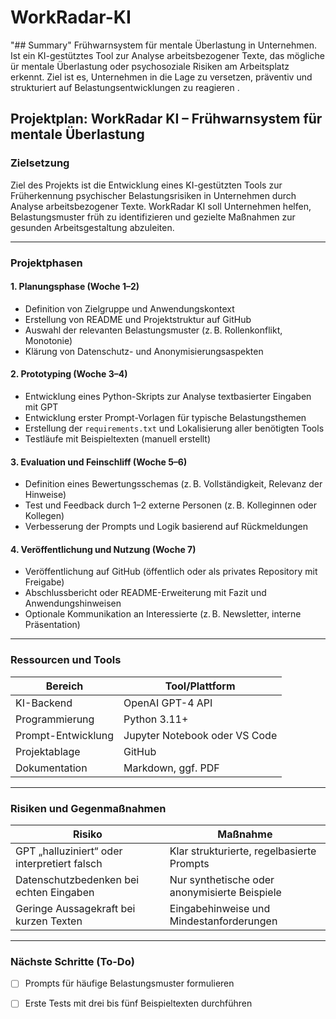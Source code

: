 # WorkRadar-KI
 "## Summary" Frühwarnsystem für mentale Überlastung in Unternehmen. Ist ein KI-gestütztes Tool zur Analyse arbeitsbezogener Texte, das mögliche ür mentale Überlastung oder psychosoziale Risiken am Arbeitsplatz erkennt. Ziel ist es, Unternehmen in die Lage zu versetzen, präventiv und strukturiert auf Belastungsentwicklungen zu reagieren .
## Projektplan: WorkRadar KI – Frühwarnsystem für mentale Überlastung

### Zielsetzung
Ziel des Projekts ist die Entwicklung eines KI-gestützten Tools zur Früherkennung psychischer Belastungsrisiken in Unternehmen durch Analyse arbeitsbezogener Texte. WorkRadar KI soll Unternehmen helfen, Belastungsmuster früh zu identifizieren und gezielte Maßnahmen zur gesunden Arbeitsgestaltung abzuleiten.

---

### Projektphasen

#### 1. Planungsphase (Woche 1–2)
- Definition von Zielgruppe und Anwendungskontext
- Erstellung von README und Projektstruktur auf GitHub
- Auswahl der relevanten Belastungsmuster (z. B. Rollenkonflikt, Monotonie)
- Klärung von Datenschutz- und Anonymisierungsaspekten

#### 2. Prototyping (Woche 3–4)
- Entwicklung eines Python-Skripts zur Analyse textbasierter Eingaben mit GPT
- Entwicklung erster Prompt-Vorlagen für typische Belastungsthemen
- Erstellung der `requirements.txt` und Lokalisierung aller benötigten Tools
- Testläufe mit Beispieltexten (manuell erstellt)

#### 3. Evaluation und Feinschliff (Woche 5–6)
- Definition eines Bewertungsschemas (z. B. Vollständigkeit, Relevanz der Hinweise)
- Test und Feedback durch 1–2 externe Personen (z. B. Kolleginnen oder Kollegen)
- Verbesserung der Prompts und Logik basierend auf Rückmeldungen

#### 4. Veröffentlichung und Nutzung (Woche 7)
- Veröffentlichung auf GitHub (öffentlich oder als privates Repository mit Freigabe)
- Abschlussbericht oder README-Erweiterung mit Fazit und Anwendungshinweisen
- Optionale Kommunikation an Interessierte (z. B. Newsletter, interne Präsentation)

---

### Ressourcen und Tools

| Bereich             | Tool/Plattform              |
|---------------------|------------------------------|
| KI-Backend          | OpenAI GPT-4 API             |
| Programmierung      | Python 3.11+                 |
| Prompt-Entwicklung  | Jupyter Notebook oder VS Code |
| Projektablage       | GitHub                       |
| Dokumentation       | Markdown, ggf. PDF           |

---

### Risiken und Gegenmaßnahmen

| Risiko                                     | Maßnahme                                        |
|-------------------------------------------|-------------------------------------------------|
| GPT „halluziniert“ oder interpretiert falsch | Klar strukturierte, regelbasierte Prompts      |
| Datenschutzbedenken bei echten Eingaben     | Nur synthetische oder anonymisierte Beispiele  |
| Geringe Aussagekraft bei kurzen Texten      | Eingabehinweise und Mindestanforderungen       |

---

### Nächste Schritte (To-Do)
- [ ] Prompts für häufige Belastungsmuster formulieren  
 
- [ ] Erste Tests mit drei bis fünf Beispieltexten durchführen
